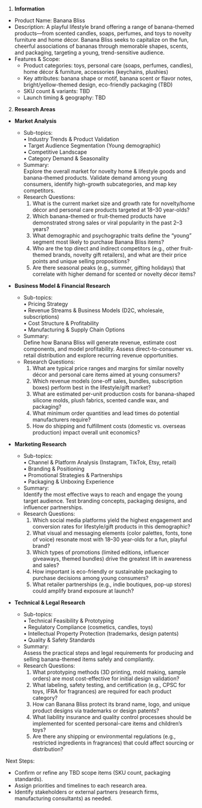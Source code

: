 1. **Information**  
- Product Name: Banana Bliss  
- Description: A playful lifestyle brand offering a range of banana-themed products—from scented candles, soaps, perfumes, and toys to novelty furniture and home décor. Banana Bliss seeks to capitalize on the fun, cheerful associations of bananas through memorable shapes, scents, and packaging, targeting a young, trend-sensitive audience.  
- Features & Scope:  
  - Product categories: toys, personal care (soaps, perfumes, candles), home décor & furniture, accessories (keychains, plushies)  
  - Key attributes: banana shape or motif, banana scent or flavor notes, bright/yellow-themed design, eco-friendly packaging (TBD)  
  - SKU count & variants: TBD  
  - Launch timing & geography: TBD  

2. **Research Areas**

  - **Market Analysis**  
    - Sub-topics:  
      • Industry Trends & Product Validation  
      • Target Audience Segmentation (Young demographic)  
      • Competitive Landscape  
      • Category Demand & Seasonality  
    - Summary:  
      Explore the overall market for novelty home & lifestyle goods and banana-themed products. Validate demand among young consumers, identify high-growth subcategories, and map key competitors.  
    - Research Questions:  
      1. What is the current market size and growth rate for novelty/home décor and personal care products targeted at 18–30 year-olds?  
      2. Which banana-themed or fruit-themed products have demonstrated strong sales or viral popularity in the past 2–3 years?  
      3. What demographic and psychographic traits define the “young” segment most likely to purchase Banana Bliss items?  
      4. Who are the top direct and indirect competitors (e.g., other fruit-themed brands, novelty gift retailers), and what are their price points and unique selling propositions?  
      5. Are there seasonal peaks (e.g., summer, gifting holidays) that correlate with higher demand for scented or novelty décor items?  

  - **Business Model & Financial Research**  
    - Sub-topics:  
      • Pricing Strategy  
      • Revenue Streams & Business Models (D2C, wholesale, subscriptions)  
      • Cost Structure & Profitability  
      • Manufacturing & Supply Chain Options  
    - Summary:  
      Define how Banana Bliss will generate revenue, estimate cost components, and model profitability. Assess direct-to-consumer vs. retail distribution and explore recurring revenue opportunities.  
    - Research Questions:  
      1. What are typical price ranges and margins for similar novelty décor and personal care items aimed at young consumers?  
      2. Which revenue models (one-off sales, bundles, subscription boxes) perform best in the lifestyle/gift market?  
      3. What are estimated per-unit production costs for banana-shaped silicone molds, plush fabrics, scented candle wax, and packaging?  
      4. What minimum order quantities and lead times do potential manufacturers require?  
      5. How do shipping and fulfillment costs (domestic vs. overseas production) impact overall unit economics?  

  - **Marketing Research**  
    - Sub-topics:  
      • Channel & Platform Analysis (Instagram, TikTok, Etsy, retail)  
      • Branding & Positioning  
      • Promotional Strategies & Partnerships  
      • Packaging & Unboxing Experience  
    - Summary:  
      Identify the most effective ways to reach and engage the young target audience. Test branding concepts, packaging designs, and influencer partnerships.  
    - Research Questions:  
      1. Which social media platforms yield the highest engagement and conversion rates for lifestyle/gift products in this demographic?  
      2. What visual and messaging elements (color palettes, fonts, tone of voice) resonate most with 18–30 year-olds for a fun, playful brand?  
      3. Which types of promotions (limited editions, influencer giveaways, themed bundles) drive the greatest lift in awareness and sales?  
      4. How important is eco-friendly or sustainable packaging to purchase decisions among young consumers?  
      5. What retailer partnerships (e.g., indie boutiques, pop-up stores) could amplify brand exposure at launch?  

  - **Technical & Legal Research**  
    - Sub-topics:  
      • Technical Feasibility & Prototyping  
      • Regulatory Compliance (cosmetics, candles, toys)  
      • Intellectual Property Protection (trademarks, design patents)  
      • Quality & Safety Standards  
    - Summary:  
      Assess the practical steps and legal requirements for producing and selling banana-themed items safely and compliantly.  
    - Research Questions:  
      1. What prototyping methods (3D printing, mold making, sample orders) are most cost-effective for initial design validation?  
      2. What labeling, safety testing, and certification (e.g., CPSC for toys, IFRA for fragrances) are required for each product category?  
      3. How can Banana Bliss protect its brand name, logo, and unique product designs via trademarks or design patents?  
      4. What liability insurance and quality control processes should be implemented for scented personal-care items and children’s toys?  
      5. Are there any shipping or environmental regulations (e.g., restricted ingredients in fragrances) that could affect sourcing or distribution?  

Next Steps:  
- Confirm or refine any TBD scope items (SKU count, packaging standards).  
- Assign priorities and timelines to each research area.  
- Identify stakeholders or external partners (research firms, manufacturing consultants) as needed.